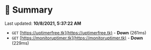# 📖 Summary
Last updated: **10/8/2021, 5:37:22 AM**

- `GET` [https://uptimerfree.tk](https://uptimerfree.tk) - **Down** (261ms)
- `GET` [https://monitoruptimer.tk](https://monitoruptimer.tk) - **Down** (229ms)
